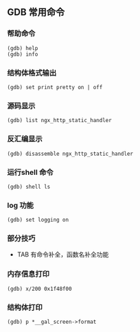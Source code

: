 ## GDB 常用命令

### 帮助命令

    (gdb) help
    (gdb) info

### 结构体格式输出

    (gdb) set print pretty on | off

### 源码显示

    (gdb) list ngx_http_static_handler

### 反汇编显示

    (gdb) disassemble ngx_http_static_handler

### 运行shell 命令

    (gdb) shell ls

### log 功能

    (gdb) set logging on

### 部分技巧

* TAB 有命令补全，函数名补全功能

### 内存信息打印

    (gdb) x/200 0x1f48f00

### 结构体打印

    (gdb) p *__gal_screen->format
